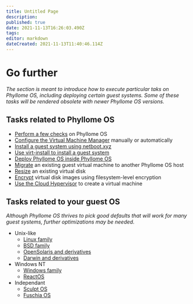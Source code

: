 ```yaml
---
title: Untitled Page
description: 
published: true
date: 2021-11-13T16:26:03.490Z
tags: 
editor: markdown
dateCreated: 2021-11-13T11:40:46.114Z
---
```


# Go further

*The section is meant to introduce how to execute particular taks on Phyllome OS, including deploying certain guest systems. Some of these tasks will be rendered obsolete with newer Phyllome OS versions.*

## Tasks related to Phyllome OS

* [Perform a few checks](/gofurther/checks) on Phyllome OS
* [Configure the Virtual Machine Manager](/gofurther/virt-manager) manually or automatically
* [Install a guest system using netboot.xyz](/gofurther/install-guest)
* [Use virt-install to install a guest system](/gofurther/virt-install) 
* [Deploy Phyllome OS inside Phyllome OS](/gofurther/inception)
* [Migrate](/gofurther/migrate) an existing guest virtual machine to another Phyllome OS host
* [Resize](/gofurther/resize) an existing virtual disk
* [Encrypt](/gofurther/encrypt) virtual disk images using filesystem-level encryption
* [Use the Cloud Hypervisor](/gofurther/cloud-hypervisor) to create a virtual machine

## Tasks related to your guest OS

*Although Phyllome OS thrives to pick good defaults that will work for many guest systems, further optimizations may be needed.* 

* Unix-like
	* [Linux family](/gofurther/linux)
  * [BSD family](/gofurther/bsd)
  * [OpenSolaris and derivatives](/gofurther/opensolaris)
  * [Darwin and derivatives](/gofurther/darwin)
* Windows NT
	* [Windows family](/gofurther/windows)
  * [ReactOS](/gofurther/reactos)
* Independant
	* [Sculpt OS](/gofurther/sculpt-os)
  * [Fuschia OS](/gofurther/fuschia-os)
